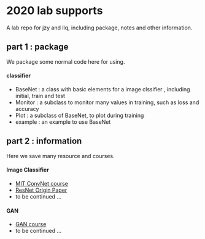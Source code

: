 # 2020 lab supports
A lab repo for jzy and llq, including package, notes and other
information.

## part 1 : package
We package some normal code here for using.

#### classifier

- BaseNet : a class with basic elements for a image clssifier
, including initial, train and test
- Monitor : a subclass to monitor many values in training, such as loss and accuracy
- Plot : a subclass of BaseNet, to plot during training
- example : an example to use BaseNet


## part 2 : information
Here we save many resource and courses.

#### Image Classifier   

- [MIT ConvNet course](https://cs231n.github.io/)
- [ResNet Origin Paper](https://arxiv.org/abs/1512.03385) 
- to be continued ...

#### GAN

- [GAN course](http://speech.ee.ntu.edu.tw/~tlkagk/courses_MLDS18.html)
- to be continued ...